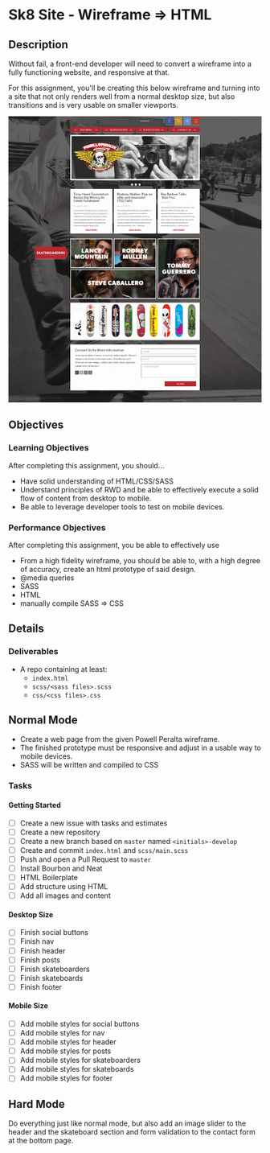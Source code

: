 # Sk8 Site - Wireframe => HTML

## Description
Without fail, a front-end developer will need to convert a wireframe into a fully functioning website, and responsive at that.

For this assignment, you'll be creating this below wireframe and turning into a site that not only renders well from a normal desktop size, but also transitions and is very usable on smaller viewports.

![Powell Peralta](assets/powell_peralta.jpg)

## Objectives

### Learning Objectives

After completing this assignment, you should…

* Have solid understanding of HTML/CSS/SASS
* Understand principles of RWD and be able to effectively execute a solid flow of content from desktop to mobile.
* Be able to leverage developer tools to test on mobile devices.

### Performance Objectives

After completing this assignment, you be able to effectively use

* From a high fidelity wireframe, you should be able to, with a high degree of accuracy, create an html prototype of said design.
* @media queries
* SASS
* HTML
* manually compile SASS => CSS


## Details

### Deliverables

* A repo containing at least:
  * `index.html`
  * `scss/<sass files>.scss`
  * `css/<css files>.css`


## Normal Mode

* Create a web page from the given Powell Peralta wireframe.
* The finished prototype must be responsive and adjust in a usable way to mobile devices.
* SASS will be written and compiled to CSS

### Tasks

#### Getting Started
  * [ ] Create a new issue with tasks and estimates
  * [ ] Create a new repository
  * [ ] Create a new branch based on `master` named `<initials>-develop`
  * [ ] Create and commit `index.html` and `scss/main.scss`
  * [ ] Push and open a Pull Request to `master`
  * [ ] Install Bourbon and Neat
  * [ ] HTML Boilerplate
  * [ ] Add structure using HTML
  * [ ] Add all images and content

#### Desktop Size
  * [ ] Finish social buttons
  * [ ] Finish nav
  * [ ] Finish header
  * [ ] Finish posts
  * [ ] Finish skateboarders
  * [ ] Finish skateboards
  * [ ] Finish footer

#### Mobile Size
  * [ ] Add mobile styles for social buttons
  * [ ] Add mobile styles for nav
  * [ ] Add mobile styles for header
  * [ ] Add mobile styles for posts
  * [ ] Add mobile styles for skateboarders
  * [ ] Add mobile styles for skateboards
  * [ ] Add mobile styles for footer

## Hard Mode

Do everything just like normal mode, but also add an image slider to the header and the skateboard section and form validation to the contact form at the bottom page.
